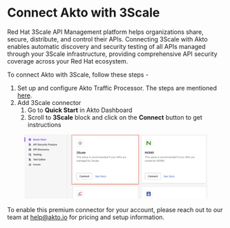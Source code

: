 # Connect Akto with 3Scale

Red Hat 3Scale API Management platform helps organizations share, secure, distribute, and control their APIs. Connecting 3Scale with Akto enables automatic discovery and security testing of all APIs managed through your 3Scale infrastructure, providing comprehensive API security coverage across your Red Hat ecosystem.

To connect Akto with 3Scale, follow these steps -

1. Set up and configure Akto Traffic Processor. The steps are mentioned [here](https://docs.akto.io/getting-started/traffic-processor/hybrid-saas).
2. Add 3Scale connector
   1. Go to **Quick Start** in Akto Dashboard
   2. Scroll to **3Scale** block and click on the **Connect** button to get instructions

<figure><img src="../../.gitbook/assets/image (3) (1) (1) (1) (1) (1) (1) (1) (1) (1) (1) (1) (1).png" alt=""><figcaption></figcaption></figure>



To enable this premium connector for your account, please reach out to our team at [help@akto.io](mailto:help@akto.io) for pricing and setup information.
